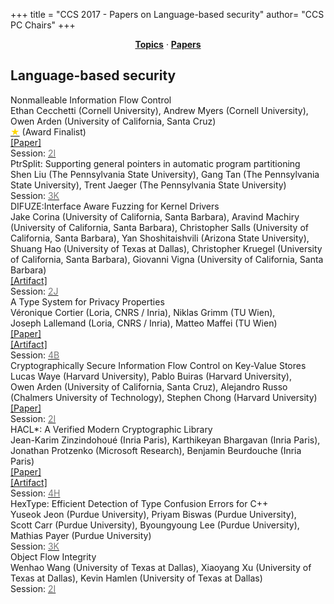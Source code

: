 +++
title = "CCS 2017 - Papers on Language-based security"
author= "CCS PC Chairs"
+++
<center><a href="/topics"><b>Topics</b></a> &middot; <a href="/papers"><b>Papers</b></a></center>
<p>
<h2>Language-based security</h2><div class="bpaper"><span class="ptitle">Nonmalleable Information Flow Control</span></br><div class="pblock"><span class="author">Ethan&nbsp;Cecchetti</span> <span class="institution">(Cornell University)</span>, <span class="author">Andrew&nbsp;Myers</span> <span class="institution">(Cornell University)</span>, <span class="author">Owen&nbsp;Arden</span> <span class="institution">(University of California, Santa Cruz)</span><br><div class="pextra"><a href="/finalists"><font color="#FFD700">&#9733;</font></a> (Award Finalist)<br><a href="https://www.cs.cornell.edu/~ethan/papers/nmifc.pdf">[Paper]</a><br>Session: <a href="/session-I2"><font color="#777">2I</font></a></div></div></div><div class="bpaper"><span class="ptitle">PtrSplit: Supporting general pointers in automatic program partitioning</span></br><div class="pblock"><span class="author">Shen&nbsp;Liu</span> <span class="institution">(The Pennsylvania State University)</span>, <span class="author">Gang&nbsp;Tan</span> <span class="institution">(The Pennsylvania State University)</span>, <span class="author">Trent&nbsp;Jaeger</span> <span class="institution">(The Pennsylvania State University)</span><br><div class="pextra">Session: <a href="/session-K3"><font color="#777">3K</font></a></div></div></div><div class="bpaper"><span class="ptitle">DIFUZE:Interface Aware Fuzzing for Kernel Drivers</span></br><div class="pblock"><span class="author">Jake&nbsp;Corina</span> <span class="institution">(University of California, Santa Barbara)</span>, <span class="author">Aravind&nbsp;Machiry</span> <span class="institution">(University of California, Santa Barbara)</span>, <span class="author">Christopher&nbsp;Salls</span> <span class="institution">(University of California, Santa Barbara)</span>, <span class="author">Yan&nbsp;Shoshitaishvili</span> <span class="institution">(Arizona State University)</span>, <span class="author">Shuang&nbsp;Hao</span> <span class="institution">(University of Texas at Dallas)</span>, <span class="author">Christopher&nbsp;Kruegel</span> <span class="institution">(University of California, Santa Barbara)</span>, <span class="author">Giovanni&nbsp;Vigna</span> <span class="institution">(University of California, Santa Barbara)</span><br><div class="pextra"><a href="https://github.com/ucsb-seclab/difuze">[Artifact]</a><br>Session: <a href="/session-J2"><font color="#777">2J</font></a></div></div></div><div class="bpaper"><span class="ptitle">A Type System for Privacy Properties</span></br><div class="pblock"><span class="author">V&eacute;ronique&nbsp;Cortier</span> <span class="institution">(Loria, CNRS / Inria)</span>, <span class="author">Niklas&nbsp;Grimm</span> <span class="institution">(TU Wien)</span>, <span class="author">Joseph&nbsp;Lallemand</span> <span class="institution">(Loria, CNRS / Inria)</span>, <span class="author">Matteo&nbsp;Maffei</span> <span class="institution">(TU Wien)</span><br><div class="pextra"><a href="https://arxiv.org/abs/1708.08340">[Paper]</a><br><a href="https://secpriv.tuwien.ac.at/tools/typeeq">[Artifact]</a><br>Session: <a href="/session-B4"><font color="#777">4B</font></a></div></div></div><div class="bpaper"><span class="ptitle">Cryptographically Secure Information Flow Control on Key-Value Stores</span></br><div class="pblock"><span class="author">Lucas&nbsp;Waye</span> <span class="institution">(Harvard University)</span>, <span class="author">Pablo&nbsp;Buiras</span> <span class="institution">(Harvard University)</span>, <span class="author">Owen&nbsp;Arden</span> <span class="institution">(University of California, Santa Cruz)</span>, <span class="author">Alejandro&nbsp;Russo</span> <span class="institution">(Chalmers University of Technology)</span>, <span class="author">Stephen&nbsp;Chong</span> <span class="institution">(Harvard University)</span><br><div class="pextra"><a href="https://arxiv.org/abs/1708.08895">[Paper]</a><br>Session: <a href="/session-I2"><font color="#777">2I</font></a></div></div></div><div class="bpaper"><span class="ptitle">HACL&#42;: A Verified Modern Cryptographic Library</span></br><div class="pblock"><span class="author">Jean-Karim Zinzindohou&eacute;</span> <span class="institution">(Inria Paris)</span>, <span class="author">Karthikeyan&nbsp;Bhargavan</span> <span class="institution">(Inria Paris)</span>, <span class="author">Jonathan&nbsp;Protzenko</span> <span class="institution">(Microsoft Research)</span>, <span class="author">Benjamin&nbsp;Beurdouche</span> <span class="institution">(Inria Paris)</span><br><div class="pextra"><a href="https://eprint.iacr.org/2017/536">[Paper]</a><br><a href="https://github.com/mitls/hacl-star">[Artifact]</a><br>Session: <a href="/session-H4"><font color="#777">4H</font></a></div></div></div><div class="bpaper"><span class="ptitle">HexType: Efficient Detection of Type Confusion Errors for C++</span></br><div class="pblock"><span class="author">Yuseok&nbsp;Jeon</span> <span class="institution">(Purdue University)</span>, <span class="author">Priyam&nbsp;Biswas</span> <span class="institution">(Purdue University)</span>, <span class="author">Scott&nbsp;Carr</span> <span class="institution">(Purdue University)</span>, <span class="author">Byoungyoung&nbsp;Lee</span> <span class="institution">(Purdue University)</span>, <span class="author">Mathias&nbsp;Payer</span> <span class="institution">(Purdue University)</span><br><div class="pextra">Session: <a href="/session-K3"><font color="#777">3K</font></a></div></div></div><div class="bpaper"><span class="ptitle">Object Flow Integrity</span></br><div class="pblock"><span class="author">Wenhao&nbsp;Wang</span> <span class="institution">(University of Texas at Dallas)</span>, <span class="author">Xiaoyang&nbsp;Xu</span> <span class="institution">(University of Texas at Dallas)</span>, <span class="author">Kevin&nbsp;Hamlen</span> <span class="institution">(University of Texas at Dallas)</span><br><div class="pextra">Session: <a href="/session-I2"><font color="#777">2I</font></a></div></div></div>
